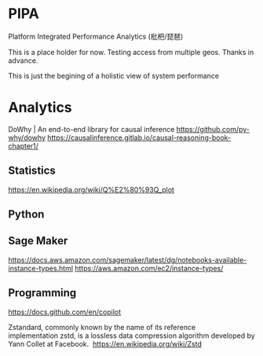 # PIPA
Platform Integrated Performance Analytics (枇杷/琵琶)

This is a place holder for now. Testing access from multiple geos. Thanks in advance.

This is just the begining of a holistic view of system performance

# Analytics
DoWhy | An end-to-end library for causal inference
https://github.com/py-why/dowhy
https://causalinference.gitlab.io/causal-reasoning-book-chapter1/

## Statistics
https://en.wikipedia.org/wiki/Q%E2%80%93Q_plot 

## Python

## Sage Maker
https://docs.aws.amazon.com/sagemaker/latest/dg/notebooks-available-instance-types.html
https://aws.amazon.com/ec2/instance-types/


## Programming
https://docs.github.com/en/copilot

Zstandard, commonly known by the name of its reference implementation zstd, is a lossless data compression algorithm developed by Yann Collet at Facebook. 
https://en.wikipedia.org/wiki/Zstd
